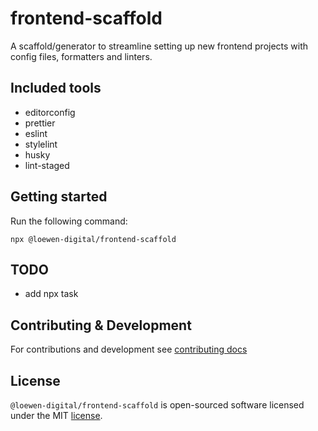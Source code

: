 # frontend-scaffold

A scaffold/generator to streamline setting up new frontend projects with config files, formatters and linters.

## Included tools

-   editorconfig
-   prettier
-   eslint
-   stylelint
-   husky
-   lint-staged

## Getting started

Run the following command:

```
npx @loewen-digital/frontend-scaffold
```

## TODO

-   add npx task

## Contributing & Development

For contributions and development see [contributing docs](.github/CONTRIBUTING.md)

## License

`@loewen-digital/frontend-scaffold` is open-sourced software licensed under the MIT [license](LICENSE).
